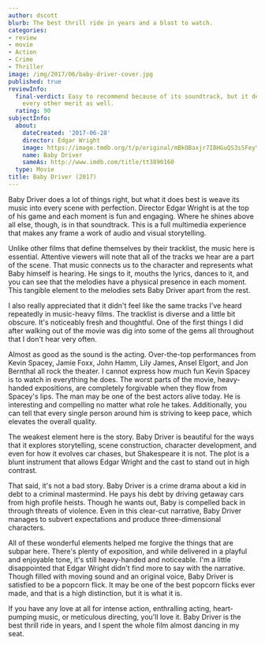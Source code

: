 ```yaml
---
author: dscott
blurb: The best thrill ride in years and a blast to watch.
categories:
- review
- movie
- Action
- Crime
- Thriller
image: /img/2017/06/baby-driver-cover.jpg
published: true
reviewInfo:
  final-verdict: Easy to recommend because of its soundtrack, but it delivers on almost
    every other merit as well.
  rating: 90
subjectInfo:
  about:
    dateCreated: '2017-06-28'
    director: Edgar Wright
    image: https://image.tmdb.org/t/p/original/mBkOBaxjr7IBHGuQS3sSFeyYTM.jpg
    name: Baby Driver
    sameAs: http://www.imdb.com/title/tt3890160
  type: Movie
title: Baby Driver (2017)
---
```


Baby Driver does a lot of things right, but what it does best is weave its music into every scene with perfection. Director Edgar Wright is at the top of his game and each moment is fun and engaging. Where he shines above all else, though, is in that soundtrack. This is a full multimedia experience that makes any frame a work of audio and visual storytelling. 

Unlike other films that define themselves by their tracklist, the music here is essential. Attentive viewers will note that all of the tracks we hear are a part of the scene. That music connects us to the character and represents what Baby himself is hearing.  He sings to it, mouths the lyrics, dances to it, and you can see that the melodies have a physical presence in each moment. This tangible element to the melodies sets Baby Driver apart from the rest. 

I also really appreciated that it didn't feel like the same tracks I've heard repeatedly in music-heavy films. The tracklist is diverse and a little bit obscure. It's noticeably fresh and thoughtful. One of the first things I did after walking out of the movie was dig into some of the gems all throughout that I don't hear very often.

Almost as good as the sound is the acting. Over-the-top performances from Kevin Spacey, Jamie Foxx, John Hamm, Lily James, Ansel Elgort, and Jon Bernthal all rock the theater. I cannot express how much fun Kevin Spacey is to watch in everything he does. The worst parts of the movie, heavy-handed expositions, are completely forgivable when they flow from Spacey's lips. The man may be one of the best actors alive today. He is interesting and compelling no matter what role he takes. Additionally, you can tell that every single person around him is striving to keep pace, which elevates the overall quality.

The weakest element here is the story. Baby Driver is beautiful for the ways that it explores storytelling, scene construction, character development, and even for how it evolves car chases, but Shakespeare it is not. The plot is a blunt instrument that allows Edgar Wright and the cast to stand out in high contrast. 

That said, it's not a bad story. Baby Driver is a crime drama about a kid in debt to a criminal mastermind. He pays his debt by driving getaway cars from high profile heists. Though he wants out, Baby is compelled back in through threats of violence.  Even in this clear-cut narrative, Baby Driver manages to subvert expectations and produce three-dimensional characters.

All of these wonderful elements helped me forgive the things that are subpar here. There's plenty of exposition, and while delivered in a playful and enjoyable tone, it's still heavy-handed and noticeable. I'm a little disappointed that Edgar Wright didn't find more to say with the narrative. Though filled with moving sound and an original voice, Baby Driver is satisfied to be a popcorn flick. It may be one of the best popcorn flicks ever made, and that is a high distinction, but it is what it is.

If you have any love at all for intense action, enthralling acting, heart-pumping music, or meticulous directing, you'll love it. Baby Driver is the best thrill ride in years, and I spent the whole film almost dancing in my seat.